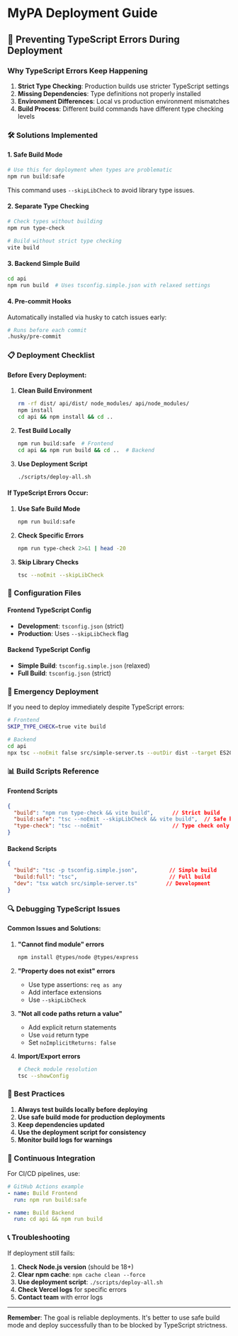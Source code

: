 # MyPA Deployment Guide

## 🚀 Preventing TypeScript Errors During Deployment

### Why TypeScript Errors Keep Happening

1. **Strict Type Checking**: Production builds use stricter TypeScript settings
2. **Missing Dependencies**: Type definitions not properly installed
3. **Environment Differences**: Local vs production environment mismatches
4. **Build Process**: Different build commands have different type checking levels

### 🛠️ Solutions Implemented

#### 1. **Safe Build Mode**
```bash
# Use this for deployment when types are problematic
npm run build:safe
```
This command uses `--skipLibCheck` to avoid library type issues.

#### 2. **Separate Type Checking**
```bash
# Check types without building
npm run type-check

# Build without strict type checking
vite build
```

#### 3. **Backend Simple Build**
```bash
cd api
npm run build  # Uses tsconfig.simple.json with relaxed settings
```

#### 4. **Pre-commit Hooks**
Automatically installed via husky to catch issues early:
```bash
# Runs before each commit
.husky/pre-commit
```

### 📋 Deployment Checklist

#### Before Every Deployment:

1. **Clean Build Environment**
   ```bash
   rm -rf dist/ api/dist/ node_modules/ api/node_modules/
   npm install
   cd api && npm install && cd ..
   ```

2. **Test Build Locally**
   ```bash
   npm run build:safe  # Frontend
   cd api && npm run build && cd ..  # Backend
   ```

3. **Use Deployment Script**
   ```bash
   ./scripts/deploy-all.sh
   ```

#### If TypeScript Errors Occur:

1. **Use Safe Build Mode**
   ```bash
   npm run build:safe
   ```

2. **Check Specific Errors**
   ```bash
   npm run type-check 2>&1 | head -20
   ```

3. **Skip Library Checks**
   ```bash
   tsc --noEmit --skipLibCheck
   ```

### 🔧 Configuration Files

#### Frontend TypeScript Config
- **Development**: `tsconfig.json` (strict)
- **Production**: Uses `--skipLibCheck` flag

#### Backend TypeScript Config
- **Simple Build**: `tsconfig.simple.json` (relaxed)
- **Full Build**: `tsconfig.json` (strict)

### 🚨 Emergency Deployment

If you need to deploy immediately despite TypeScript errors:

```bash
# Frontend
SKIP_TYPE_CHECK=true vite build

# Backend
cd api
npx tsc --noEmit false src/simple-server.ts --outDir dist --target ES2022 --module ESNext --moduleResolution node --allowJs
```

### 📊 Build Scripts Reference

#### Frontend Scripts
```json
{
  "build": "npm run type-check && vite build",      // Strict build
  "build:safe": "tsc --noEmit --skipLibCheck && vite build",  // Safe build
  "type-check": "tsc --noEmit"                      // Type check only
}
```

#### Backend Scripts
```json
{
  "build": "tsc -p tsconfig.simple.json",          // Simple build
  "build:full": "tsc",                             // Full build
  "dev": "tsx watch src/simple-server.ts"         // Development
}
```

### 🔍 Debugging TypeScript Issues

#### Common Issues and Solutions:

1. **"Cannot find module" errors**
   ```bash
   npm install @types/node @types/express
   ```

2. **"Property does not exist" errors**
   - Use type assertions: `req as any`
   - Add interface extensions
   - Use `--skipLibCheck`

3. **"Not all code paths return a value"**
   - Add explicit return statements
   - Use `void` return type
   - Set `noImplicitReturns: false`

4. **Import/Export errors**
   ```bash
   # Check module resolution
   tsc --showConfig
   ```

### 🎯 Best Practices

1. **Always test builds locally before deploying**
2. **Use safe build mode for production deployments**
3. **Keep dependencies updated**
4. **Use the deployment script for consistency**
5. **Monitor build logs for warnings**

### 🔄 Continuous Integration

For CI/CD pipelines, use:
```yaml
# GitHub Actions example
- name: Build Frontend
  run: npm run build:safe

- name: Build Backend
  run: cd api && npm run build
```

### 📞 Troubleshooting

If deployment still fails:

1. **Check Node.js version** (should be 18+)
2. **Clear npm cache**: `npm cache clean --force`
3. **Use deployment script**: `./scripts/deploy-all.sh`
4. **Check Vercel logs** for specific errors
5. **Contact team** with error logs

---

**Remember**: The goal is reliable deployments. It's better to use safe build mode and deploy successfully than to be blocked by TypeScript strictness.
